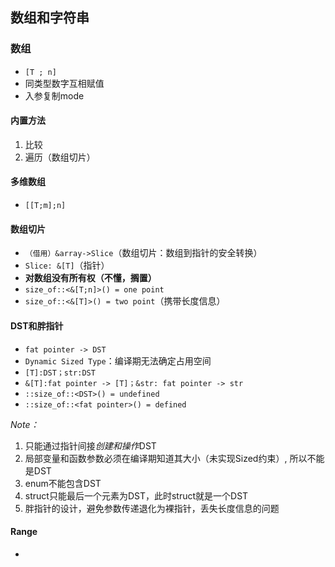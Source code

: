 ## 数组和字符串

### 数组
- `[T ; n]`
- 同类型数字互相赋值
- 入参复制mode

#### 内置方法
1. 比较
2. 遍历（数组切片）

#### 多维数组
- `[[T;m];n]`

#### 数组切片
- `（借用）&array->Slice`（数组切片：数组到指针的安全转换）
- `Slice: &[T]`（指针）
- **对数组没有所有权（不懂，搁置）**
- `size_of::<&[T;n]>() = one point`
- `size_of::<&[T]>() = two point`（携带长度信息）

#### DST和胖指针
- `fat pointer -> DST`
- `Dynamic Sized Type`：编译期无法确定占用空间
- `[T]:DST；str:DST`
- `&[T]:fat pointer -> [T]；&str: fat pointer -> str`
- `::size_of::<DST>() = undefined`
- `::size_of::<fat pointer>() = defined`

*Note：*    
1. 只能通过指针间接*创建和操作*DST
2. 局部变量和函数参数必须在编译期知道其大小（未实现Sized约束）, 所以不能是DST
3. enum不能包含DST
4. struct只能最后一个元素为DST，此时struct就是一个DST
5. 胖指针的设计，避免参数传递退化为裸指针，丢失长度信息的问题

#### Range
- 
